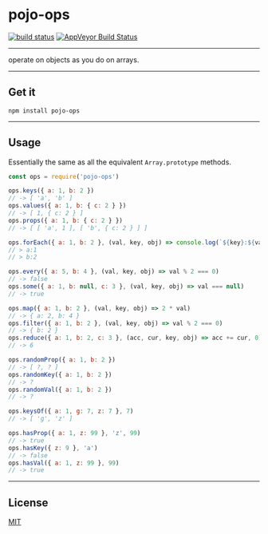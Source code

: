 # pojo-ops

[![build status](http://img.shields.io/travis/chiefBiiko/object-ops.svg?style=flat)](http://travis-ci.org/chiefBiiko/object-ops) [![AppVeyor Build Status](https://ci.appveyor.com/api/projects/status/github/chiefBiiko/object-ops?branch=master&svg=true)](https://ci.appveyor.com/project/chiefBiiko/object-ops)

***

operate on objects as you do on arrays.

***

## Get it 

`npm install pojo-ops`

***

## Usage

Essentially the same as all the equivalent `Array.prototype` methods.

```js
const ops = require('pojo-ops')

ops.keys({ a: 1, b: 2 })
// -> [ 'a', 'b' ]
ops.values({ a: 1, b: { c: 2 } })
// -> [ 1, { c: 2 } ]
ops.props({ a: 1, b: { c: 2 } })
// -> [ [ 'a', 1 ], [ 'b', { c: 2 } ] ]

ops.forEach({ a: 1, b: 2 }, (val, key, obj) => console.log(`${key}:${val}`))
// > a:1
// > b:2

ops.every({ a: 5, b: 4 }, (val, key, obj) => val % 2 === 0)
// -> false
ops.some({ a: 1, b: null, c: 3 }, (val, key, obj) => val === null)
// -> true

ops.map({ a: 1, b: 2 }, (val, key, obj) => 2 * val)
// -> { a: 2, b: 4 }
ops.filter({ a: 1, b: 2 }, (val, key, obj) => val % 2 === 0)
// -> { b: 2 }
ops.reduce({ a: 1, b: 2, c: 3 }, (acc, cur, key, obj) => acc += cur, 0)
// -> 6

ops.randomProp({ a: 1, b: 2 })
// -> [ ?, ? ]
ops.randomKey({ a: 1, b: 2 })
// -> ?
ops.randomVal({ a: 1, b: 2 })
// -> ?

ops.keysOf({ a: 1, g: 7, z: 7 }, 7)
// -> [ 'g', 'z' ]

ops.hasProp({ a: 1, z: 99 }, 'z', 99)
// -> true
ops.hasKey({ z: 9 }, 'a')
// -> false
ops.hasVal({ a: 1, z: 99 }, 99)
// -> true
```

***

## License

[MIT](./license.md)
